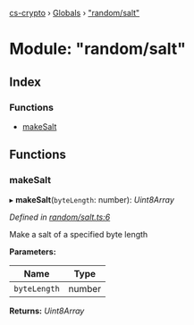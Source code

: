[cs-crypto](../README.md) › [Globals](../globals.md) › ["random/salt"](_random_salt_.md)

# Module: "random/salt"

## Index

### Functions

* [makeSalt](_random_salt_.md#makesalt)

## Functions

###  makeSalt

▸ **makeSalt**(`byteLength`: number): *Uint8Array*

*Defined in [random/salt.ts:6](https://github.com/very-amused/CS-crypto/blob/9a6363e/src/random/salt.ts#L6)*

Make a salt of a specified byte length

**Parameters:**

Name | Type |
------ | ------ |
`byteLength` | number |

**Returns:** *Uint8Array*
